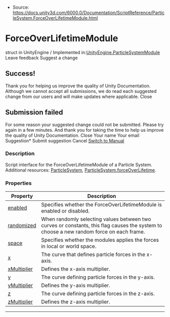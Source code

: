 * Source: https://docs.unity3d.com/6000.0/Documentation/ScriptReference/ParticleSystem.ForceOverLifetimeModule.html

# ForceOverLifetimeModule
struct in UnityEngine
/
Implemented in:[UnityEngine.ParticleSystemModule](https://docs.unity3d.com/6000.0/Documentation/ScriptReference/UnityEngine.ParticleSystemModule.html)
Leave feedback
Suggest a change
## Success!
Thank you for helping us improve the quality of Unity Documentation. Although we cannot accept all submissions, we do read each suggested change from our users and will make updates where applicable.
Close
## Submission failed
For some reason your suggested change could not be submitted. Please <a>try again</a> in a few minutes. And thank you for taking the time to help us improve the quality of Unity Documentation.
Close
Your name Your email Suggestion* Submit suggestion
Cancel
[Switch to Manual](https://docs.unity3d.com/6000.0/Documentation/Manual/class-ParticleSystem.html "Go to ParticleSystem Component in the Manual")
### Description
Script interface for the ForceOverLifetimeModule of a Particle System.
Additional resources: [ParticleSystem](https://docs.unity3d.com/6000.0/Documentation/ScriptReference/ParticleSystem.html), [ParticleSystem.forceOverLifetime](https://docs.unity3d.com/6000.0/Documentation/ScriptReference/ParticleSystem-forceOverLifetime.html).
### Properties
Property | Description  
---|---  
[enabled](https://docs.unity3d.com/6000.0/Documentation/ScriptReference/ParticleSystem.ForceOverLifetimeModule-enabled.html) | Specifies whether the ForceOverLifetimeModule is enabled or disabled.  
[randomized](https://docs.unity3d.com/6000.0/Documentation/ScriptReference/ParticleSystem.ForceOverLifetimeModule-randomized.html) | When randomly selecting values between two curves or constants, this flag causes the system to choose a new random force on each frame.  
[space](https://docs.unity3d.com/6000.0/Documentation/ScriptReference/ParticleSystem.ForceOverLifetimeModule-space.html) | Specifies whether the modules applies the forces in local or world space.  
[x](https://docs.unity3d.com/6000.0/Documentation/ScriptReference/ParticleSystem.ForceOverLifetimeModule-x.html) | The curve that defines particle forces in the x-axis.  
[xMultiplier](https://docs.unity3d.com/6000.0/Documentation/ScriptReference/ParticleSystem.ForceOverLifetimeModule-xMultiplier.html) | Defines the x-axis multiplier.  
[y](https://docs.unity3d.com/6000.0/Documentation/ScriptReference/ParticleSystem.ForceOverLifetimeModule-y.html) | The curve defining particle forces in the y-axis.  
[yMultiplier](https://docs.unity3d.com/6000.0/Documentation/ScriptReference/ParticleSystem.ForceOverLifetimeModule-yMultiplier.html) | Defines the y-axis multiplier.  
[z](https://docs.unity3d.com/6000.0/Documentation/ScriptReference/ParticleSystem.ForceOverLifetimeModule-z.html) | The curve defining particle forces in the z-axis.  
[zMultiplier](https://docs.unity3d.com/6000.0/Documentation/ScriptReference/ParticleSystem.ForceOverLifetimeModule-zMultiplier.html) | Defines the z-axis multiplier.  
* * *
